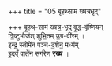 +++
title = "05 बृहथ्साम ख्षत्रभृद्"

+++
बृ॒हथ्-साम॑ ख्षत्र॒-भृद् वृ॒द्ध-वृ॑ष्णियन्   
त्रि॒ष्टुभौज॑श् शुभि॒तम् उ॒ग्र-वी॑रम् ।    
इन्द्र॒ स्तोमे॑न पञ्च-द॒शेन॒ मध्य॑म्  
इ॒दव्ँ वाते॑न॒ सग॑रेण **रख्ष** ।